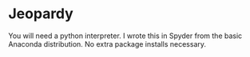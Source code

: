 # Jeopardy
You will need a python interpreter. I wrote this in Spyder from the basic Anaconda distribution. No extra package installs necessary.
